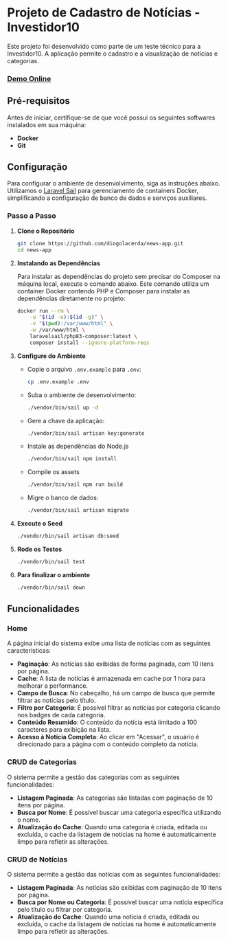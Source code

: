 # Projeto de Cadastro de Notícias - Investidor10

Este projeto foi desenvolvido como parte de um teste técnico para a Investidor10. A aplicação permite o cadastro e a visualização de notícias e categorias. 

### [Demo Online](http://news-app.mooo.com:8001/)

## Pré-requisitos

Antes de iniciar, certifique-se de que você possui os seguintes softwares instalados em sua máquina:

- **Docker** 
- **Git** 

## Configuração

Para configurar o ambiente de desenvolvimento, siga as instruções abaixo. Utilizamos o [Laravel Sail](https://laravel.com/docs/11.x/sail) para gerenciamento de containers Docker, simplificando a configuração de banco de dados e serviços auxiliares.

### Passo a Passo

1. **Clone o Repositório**

   ```bash
   git clone https://github.com/diogolacerda/news-app.git
   cd news-app

2. **Instalando as Dependências**

   Para instalar as dependências do projeto sem precisar do Composer na máquina local, execute o comando abaixo. Este comando utiliza um container Docker contendo PHP e Composer para instalar as dependências diretamente no projeto:

    ```bash
    docker run --rm \
        -u "$(id -u):$(id -g)" \
        -v "$(pwd):/var/www/html" \
        -w /var/www/html \
        laravelsail/php83-composer:latest \
        composer install --ignore-platform-reqs
    
3. **Configure do Ambiente**

    - Copie o arquivo `.env.example` para `.env`:
        ```bash
        cp .env.example .env
    - Suba o ambiente de desenvolvimento:
        ```bash
        ./vendor/bin/sail up -d 
    - Gere a chave da aplicação:
        ```bash
        ./vendor/bin/sail artisan key:generate 
    - Instale as dependências do Node.js
        ```bash
        ./vendor/bin/sail npm install 
    - Compile os assets
        ```bash
        ./vendor/bin/sail npm run build 
    - Migre o banco de dados:
        ```bash
        ./vendor/bin/sail artisan migrate 
4. **Execute o Seed**
    ```bash 
    ./vendor/bin/sail artisan db:seed
5. **Rode os Testes**
    ```bash
    ./vendor/bin/sail test
6. **Para finalizar o ambiente**
    ```bash
    ./vendor/bin/sail down

## Funcionalidades

### Home

A página inicial do sistema exibe uma lista de notícias com as seguintes características:

- **Paginação**: As notícias são exibidas de forma paginada, com 10 itens por página.
- **Cache**: A lista de notícias é armazenada em cache por 1 hora para melhorar a performance.
- **Campo de Busca**: No cabeçalho, há um campo de busca que permite filtrar as notícias pelo título.
- **Filtro por Categoria**: É possível filtrar as notícias por categoria clicando nos badges de cada categoria.
- **Conteúdo Resumido**: O conteúdo da notícia está limitado a 100 caracteres para exibição na lista.
- **Acesso à Notícia Completa**: Ao clicar em "Acessar", o usuário é direcionado para a página com o conteúdo completo da notícia.

### CRUD de Categorias

O sistema permite a gestão das categorias com as seguintes funcionalidades:

- **Listagem Paginada**: As categorias são listadas com paginação de 10 itens por página.
- **Busca por Nome**: É possível buscar uma categoria específica utilizando o nome.
- **Atualização do Cache**: Quando uma categoria é criada, editada ou excluída, o cache da listagem de notícias na home é automaticamente limpo para refletir as alterações.

### CRUD de Notícias

O sistema permite a gestão das notícias com as seguintes funcionalidades:

- **Listagem Paginada**: As notícias são exibidas com paginação de 10 itens por página.
- **Busca por Nome ou Categoria**: É possível buscar uma notícia específica pelo título ou filtrar por categoria.
- **Atualização do Cache**: Quando uma notícia é criada, editada ou excluída, o cache da listagem de notícias na home é automaticamente limpo para refletir as alterações.
